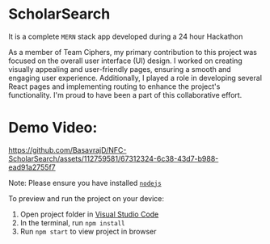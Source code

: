 
  # ScholarSearch

  It is a complete `MERN` stack app developed during a 24 hour Hackathon
  
  As a member of Team Ciphers, my primary contribution to this project was focused on the overall user interface (UI) design. I worked on creating visually appealing      and user-friendly pages, ensuring a smooth and engaging user experience. Additionally, I played a role in developing several React pages and implementing routing to     enhance the project's functionality. I'm proud to have been a part of this collaborative effort.


  # Demo Video:


https://github.com/BasavrajD/NFC-ScholarSearch/assets/112759581/67312324-6c38-43d7-b988-ead91a2755f7


  
  Note: Please ensure you have installed <code><a href="https://nodejs.org/en/download/">nodejs</a></code>

  To preview and run the project on your device:
  1) Open project folder in <a href="https://code.visualstudio.com/download">Visual Studio Code</a>
  2) In the terminal, run `npm install`
  3) Run `npm start` to view project in browser
